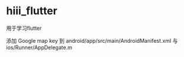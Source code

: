 # hiii_flutter
用于学习flutter

添加 Google map key 到 android/app/src/main/AndroidManifest.xml 与 ios/Runner/AppDelegate.m